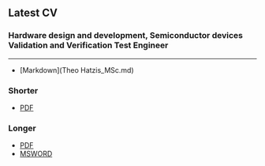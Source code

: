## Latest CV 

### Hardware design and development, Semiconductor devices Validation and Verification Test Engineer
----------------------------------------

* [Markdown](Theo Hatzis_MSc.md)

### Shorter

* [PDF](docs\3a.pdf)

### Longer  
* [PDF](docs\2a.pdf)  
* [MSWORD](docs/2a.docx)

